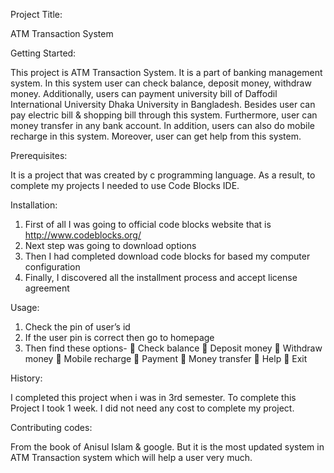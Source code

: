 Project Title:

ATM Transaction System

Getting Started:

This project is ATM Transaction System. It is a part of banking management system. In this system user can check balance, deposit money, withdraw money. Additionally, users can payment university bill of Daffodil International University Dhaka University in Bangladesh. Besides user can pay electric bill & shopping bill through this system. Furthermore, user can money transfer in any bank account. In addition, users can also do mobile recharge in this system. Moreover, user can get help from this system.

Prerequisites:

It is a project that was created by c programming language. As a result, to complete my projects I needed to use Code Blocks IDE.

Installation:
1.	First of all I was going to official code blocks website that is http://www.codeblocks.org/
2.	Next step was going to download options
3.	Then I had completed download code blocks for based my computer configuration
4.	Finally, I discovered all the installment process and accept license agreement

Usage:

1.	Check the pin of user’s id
2.	If the user pin is correct then go to homepage
3.	Then find these options-
	Check balance
	Deposit money
	Withdraw money
	Mobile recharge
	Payment
	Money transfer
	Help
	Exit

History:

I completed this project when i was in 3rd semester. To complete this Project I took 1 week. I did not need any cost to complete my project.

Contributing codes:

From the book of Anisul Islam & google. But it is the most updated system in ATM Transaction system which will help a user very much.

